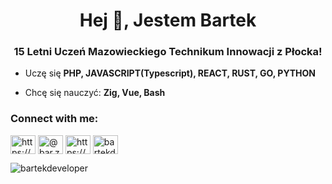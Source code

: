 <h1 align="center">Hej 👋, Jestem Bartek</h1>
<h3 align="center">15 Letni Uczeń Mazowieckiego Technikum Innowacji z Płocka!</h3>

- Uczę się **PHP, JAVASCRIPT(Typescript), REACT, RUST, GO, PYTHON**

- Chcę się nauczyć: **Zig, Vue, Bash**

<h3 align="left">Connect with me:</h3>
<p align="left">
<a href="https://fb.com/https://www.facebook.com/bartosz.zakrzewski.9279" target="blank"><img align="center" src="https://raw.githubusercontent.com/rahuldkjain/github-profile-readme-generator/master/src/images/icons/Social/facebook.svg" alt="https://www.facebook.com/bartosz.zakrzewski.9279" height="30" width="40" /></a>
<a href="https://instagram.com/@bar.zakr" target="blank"><img align="center" src="https://raw.githubusercontent.com/rahuldkjain/github-profile-readme-generator/master/src/images/icons/Social/instagram.svg" alt="@bar.zakr" height="30" width="40" /></a>
<a href="https://www.youtube.com/c/https://www.youtube.com/@zota0-dev" target="blank"><img align="center" src="https://raw.githubusercontent.com/rahuldkjain/github-profile-readme-generator/master/src/images/icons/Social/youtube.svg" alt="https://www.youtube.com/@zota0-dev" height="30" width="40" /></a>
<a href="https://www.leetcode.com/bartekdeveloper" target="blank"><img align="center" src="https://raw.githubusercontent.com/rahuldkjain/github-profile-readme-generator/master/src/images/icons/Social/leet-code.svg" alt="bartekdeveloper" height="30" width="40" /></a>
</p>

<p><img align="left" src="https://github-readme-stats.vercel.app/api/top-langs?username=bartekdeveloper&show_icons=true&locale=en&layout=compact" alt="bartekdeveloper" /></p>
